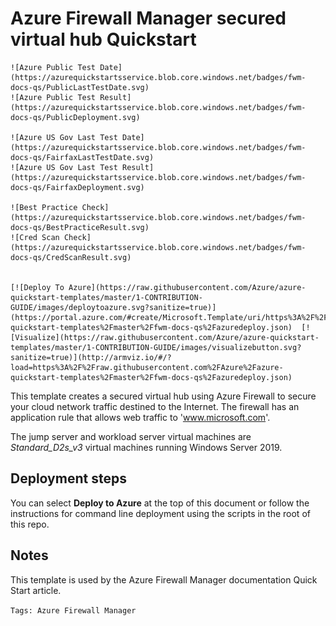 # Azure Firewall Manager secured virtual hub Quickstart

    ![Azure Public Test Date](https://azurequickstartsservice.blob.core.windows.net/badges/fwm-docs-qs/PublicLastTestDate.svg)
    ![Azure Public Test Result](https://azurequickstartsservice.blob.core.windows.net/badges/fwm-docs-qs/PublicDeployment.svg)

    ![Azure US Gov Last Test Date](https://azurequickstartsservice.blob.core.windows.net/badges/fwm-docs-qs/FairfaxLastTestDate.svg)
    ![Azure US Gov Last Test Result](https://azurequickstartsservice.blob.core.windows.net/badges/fwm-docs-qs/FairfaxDeployment.svg)
    
    ![Best Practice Check](https://azurequickstartsservice.blob.core.windows.net/badges/fwm-docs-qs/BestPracticeResult.svg)
    ![Cred Scan Check](https://azurequickstartsservice.blob.core.windows.net/badges/fwm-docs-qs/CredScanResult.svg)
    
    
    [![Deploy To Azure](https://raw.githubusercontent.com/Azure/azure-quickstart-templates/master/1-CONTRIBUTION-GUIDE/images/deploytoazure.svg?sanitize=true)](https://portal.azure.com/#create/Microsoft.Template/uri/https%3A%2F%2Fraw.githubusercontent.com%2FAzure%2Fazure-quickstart-templates%2Fmaster%2Ffwm-docs-qs%2Fazuredeploy.json)  [![Visualize](https://raw.githubusercontent.com/Azure/azure-quickstart-templates/master/1-CONTRIBUTION-GUIDE/images/visualizebutton.svg?sanitize=true)](http://armviz.io/#/?load=https%3A%2F%2Fraw.githubusercontent.com%2FAzure%2Fazure-quickstart-templates%2Fmaster%2Ffwm-docs-qs%2Fazuredeploy.json)

This template creates a secured virtual hub using Azure Firewall to secure your cloud network traffic destined to the Internet. The firewall has an application rule that allows web traffic to 'www.microsoft.com'.

The jump server and workload server virtual machines are *Standard_D2s_v3* virtual machines running Windows Server 2019.

## Deployment steps

You can select **Deploy to Azure** at the top of this document or follow the instructions for command line deployment using the scripts in the root of this repo.

## Notes

This template is used by the Azure Firewall Manager documentation Quick Start article.

`Tags: Azure Firewall Manager`
